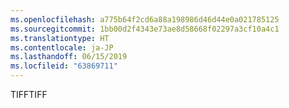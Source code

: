 ```yaml
---
ms.openlocfilehash: a775b64f2cd6a88a198986d46d44e0a021785125
ms.sourcegitcommit: 1bb00d2f4343e73ae8d58668f02297a3cf10a4c1
ms.translationtype: HT
ms.contentlocale: ja-JP
ms.lasthandoff: 06/15/2019
ms.locfileid: "63869711"
---
```

<span data-ttu-id="312a1-101">TIFF</span><span class="sxs-lookup"><span data-stu-id="312a1-101">TIFF</span></span>